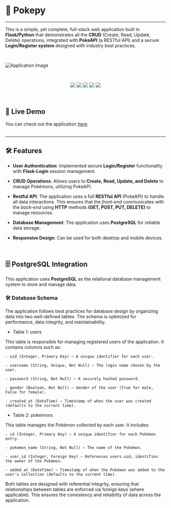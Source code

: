 # 👾 Pokepy
---

This is a simple, yet complete, full-stack web application built in **Flask/Python** that demonstrates all the **CRUD** (Create, Read, Update, Delete) operations, integrated with **PokeAPI** (a RESTful API) and a secure **Login/Register system** designed with industry best practices.

<br>

![Application Image](https://i.imgur.com/1cpg5jh.png)

<br>

<p align="center"> <img src="https://img.shields.io/badge/Python-3776AB?style=for-the-badge&logo=python&logoColor=white" /> <img src="https://img.shields.io/badge/JavaScript-F7DF1E?style=for-the-badge&logo=javascript&logoColor=black" />  <img src="https://img.shields.io/badge/Flask-000000?style=for-the-badge&logo=flask&logoColor=white" /> <img src="https://img.shields.io/badge/PostgreSQL-316192?style=for-the-badge&logo=postgresql&logoColor=white" /> <img src="https://img.shields.io/badge/Railway-000000?style=for-the-badge&logo=railway&logoColor=white" /> </p>

<br>

## 🚀 Live Demo

You can check out the application [here](https://pokepy-crud-production.up.railway.app/).
<br>
<br>

----

## 🛠️ Features

- **User Authentication**: Implemented secure **Login/Register** functionality with **Flask-Login** session management.

- **CRUD Operations**: Allows users to **Create, Read, Update, and Delete** to manage Pokémons, utilizing PokeAPI.

- **Restful API**:  The application uses a full **RESTful API** (PokeAPI) to handle all data interactions. This ensures that the *front-end* communicates with the *back-end* using **HTTP** methods **(GET, POST, PUT, DELETE)** to manage resources.

- **Database Management**: The application uses **PostgreSQL** for reliable data storage.

- **Responsive Design**: Can be used for both desktop and mobile devices.

<br>

## 🗄️ PostgreSQL Integration

This application uses **PostgreSQL** as the relational database management system to store and manage data.

### 🛠️ Database Schema

The application follows best practices for database design by organizing data into two well-defined tables. The schema is optimized for performance, data integrity, and maintainability.

- Table 1: users

This table is responsible for managing registered users of the application. It contains columns such as:

    - uid (Integer, Primary Key) — A unique identifier for each user.

    - username (String, Unique, Not Null) — The login name chosen by the user.

    - password (String, Not Null) — A securely hashed password.

    - gender (Boolean, Not Null) — Gender of the user (True for male, False for female).

    - created_at (DateTime) — Timestamp of when the user was created (defaults to the current time).

- Table 2: pokemons

This table manages the Pokémon collected by each user. It includes:

    - id (Integer, Primary Key) — A unique identifier for each Pokémon entry.

    - pokemon_name (String, Not Null) — The name of the Pokémon.

    - user_id (Integer, Foreign Key) — References users.uid; identifies the owner of the Pokémon.

    - added_at (DateTime) — Timestamp of when the Pokémon was added to the user's collection (defaults to the current time).


Both tables are designed with referential integrity, ensuring that relationships between tables are enforced via foreign keys (where applicable). This ensures the consistency and reliability of data across the application.
<br>
<br>